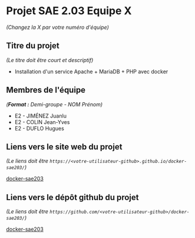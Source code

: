 # Projet SAE 2.03 Equipe X
_(Changez la X par votre numéro d'équipe)_

## Titre du projet
_(Le titre doit être court et descriptif)_

- Installation d'un service Apache + MariaDB + PHP avec docker

## Membres de l'équipe
_(**Format :** Demi-groupe - NOM Prénom)_

- E2 - JIMÉNEZ Juanlu
- E2 - COLIN Jean-Yves
- E2 - DUFLO Hugues

## Liens vers le site web du projet
_(Le liens doit être ```https://<votre-utilisateur-github>.github.io/docker-sae203/```)_

[docker-sae203](https://juanluck.github.io/lampDocker/)

## Liens vers le dépôt github du projet
_(Le liens doit être ```https://github.com/<votre-utilisateur-github>/docker-sae203/```)_

[docker-sae203](https://github.com/juanluck/lampDocker)

